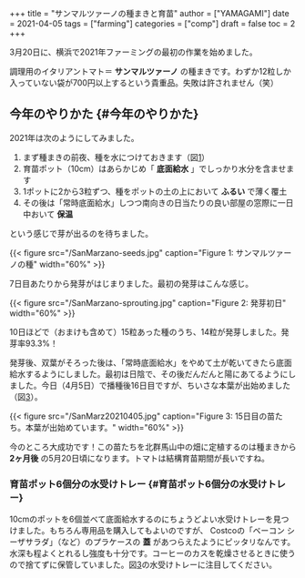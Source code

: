 +++
title = "サンマルツァーノの種まきと育苗"
author = ["YAMAGAMI"]
date = 2021-04-05
tags = ["farming"]
categories = ["comp"]
draft = false
toc = 2
+++

3月20日に、横浜で2021年ファーミングの最初の作業を始めました。

調理用のイタリアントマト＝ **サンマルツァーノ** の種まきです。わずか12粒しか入っていない袋が700円以上するという貴重品。失敗は許されません（笑）


## 今年のやりかた {#今年のやりかた}

2021年は次のようにしてみました。

1.  まず種まきの前夜、種を水につけておきます（図[1](#org1cb62be)）
2.  育苗ポット（10cm）はあらかじめ「 **底面給水** 」でしっかり水分を含ませます
3.  1ポットに2から3粒ずつ、種をポットの土の上において **ふるい** で薄く覆土
4.  その後は「常時底面給水」しつつ南向きの日当たりの良い部屋の窓際に一日中おいて **保温**

という感じで芽が出るのを待ちました。

<a id="org1cb62be"></a>

{{< figure src="/SanMarzano-seeds.jpg" caption="Figure 1: サンマルツァーノの種" width="60%" >}}

7日目あたりから発芽がはじまりました。最初の発芽はこんな感じ。

<a id="org96fc69a"></a>

{{< figure src="/SanMarzano-sprouting.jpg" caption="Figure 2: 発芽初日" width="60%" >}}

10日ほどで（おまけも含めて）15粒あった種のうち、14粒が発芽しました。発芽率93.3%！

発芽後、双葉がそろった後は、「常時底面給水」をやめて土が乾いてきたら底面給水するようにしました。最初は日陰で、その後だんだんと陽にあてるようにしました。今日（4月5日）で播種後16日目ですが、ちいさな本葉が出始めました（図[3](#orgf616f53)）。

<a id="orgf616f53"></a>

{{< figure src="/SanMarz20210405.jpg" caption="Figure 3: 15日目の苗たち。本葉が出始めています。" width="60%" >}}

今のところ大成功です！この苗たちを北群馬山中の畑に定植するのは種まきから **2ヶ月後** の5月20日頃になります。トマトは結構育苗期間が長いですね。


### 育苗ポット6個分の水受けトレー {#育苗ポット6個分の水受けトレー}

10cmのポットを6個並べて底面給水するのにちょうどよい水受けトレーを見つけました。もちろん専用品を購入してもよいのですが、
Costcoの「ベーコン シーザサラダ」（など）のプラケースの **蓋** があつらえたようにピッタリなんです。水深も程よくとれるし強度も十分です。コーヒーのカスを乾燥させるときに使うので捨てずに保管していました。図[3](#orgf616f53)の水受けトレーに注目してください。